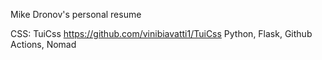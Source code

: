 Mike Dronov's personal resume

CSS: TuiCss https://github.com/vinibiavatti1/TuiCss
Python, Flask, Github Actions, Nomad
